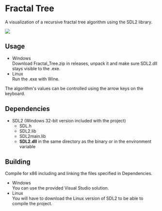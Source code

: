 # Fractal Tree
A visualization of a recursive fractal tree algorithm using the SDL2 library.

![](https://i.imgur.com/p5udT3f.png)

## Usage
- Windows\
Download Fractal_Tree.zip in releases, unpack it and make sure SDL2.dll stays visible to the .exe.
- Linux\
Run the .exe with Wine.

The algorithm's values can be controlled using the arrow keys on the keyboard.

## Dependencies
- SDL2 (Windows 32-bit version included with the project)
    - SDL.h
    - SDL2.lib
    - SDL2main.lib
    - __SDL2.dll__ in the same directory as the binary or in the environment variable


## Building
Compile for x86 including and linking the files specified in Dependencies.
- Windows\
You can use the provided Visual Studio solution.
- Linux\
You will have to download the Linux version of SDL2 to be able to compile the project.

